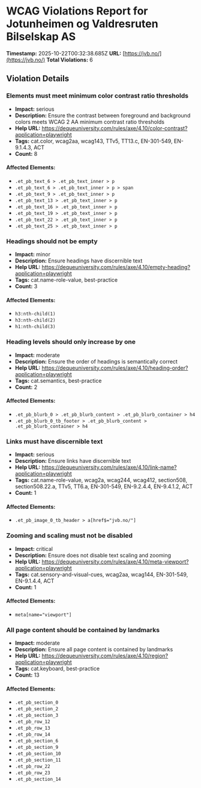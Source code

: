 # WCAG Violations Report for Jotunheimen og Valdresruten Bilselskap AS

**Timestamp:** 2025-10-22T00:32:38.685Z
**URL:** [https://jvb.no/](https://jvb.no/)
**Total Violations:** 6

## Violation Details

### Elements must meet minimum color contrast ratio thresholds

- **Impact:** serious
- **Description:** Ensure the contrast between foreground and background colors meets WCAG 2 AA minimum contrast ratio thresholds
- **Help URL:** https://dequeuniversity.com/rules/axe/4.10/color-contrast?application=playwright
- **Tags:** cat.color, wcag2aa, wcag143, TTv5, TT13.c, EN-301-549, EN-9.1.4.3, ACT
- **Count:** 8

#### Affected Elements:

- `.et_pb_text_6 > .et_pb_text_inner > p`
- `.et_pb_text_6 > .et_pb_text_inner > p > span`
- `.et_pb_text_9 > .et_pb_text_inner > p`
- `.et_pb_text_13 > .et_pb_text_inner > p`
- `.et_pb_text_16 > .et_pb_text_inner > p`
- `.et_pb_text_19 > .et_pb_text_inner > p`
- `.et_pb_text_22 > .et_pb_text_inner > p`
- `.et_pb_text_25 > .et_pb_text_inner > p`

### Headings should not be empty

- **Impact:** minor
- **Description:** Ensure headings have discernible text
- **Help URL:** https://dequeuniversity.com/rules/axe/4.10/empty-heading?application=playwright
- **Tags:** cat.name-role-value, best-practice
- **Count:** 3

#### Affected Elements:

- `h3:nth-child(1)`
- `h3:nth-child(2)`
- `h1:nth-child(3)`

### Heading levels should only increase by one

- **Impact:** moderate
- **Description:** Ensure the order of headings is semantically correct
- **Help URL:** https://dequeuniversity.com/rules/axe/4.10/heading-order?application=playwright
- **Tags:** cat.semantics, best-practice
- **Count:** 2

#### Affected Elements:

- `.et_pb_blurb_0 > .et_pb_blurb_content > .et_pb_blurb_container > h4`
- `.et_pb_blurb_0_tb_footer > .et_pb_blurb_content > .et_pb_blurb_container > h4`

### Links must have discernible text

- **Impact:** serious
- **Description:** Ensure links have discernible text
- **Help URL:** https://dequeuniversity.com/rules/axe/4.10/link-name?application=playwright
- **Tags:** cat.name-role-value, wcag2a, wcag244, wcag412, section508, section508.22.a, TTv5, TT6.a, EN-301-549, EN-9.2.4.4, EN-9.4.1.2, ACT
- **Count:** 1

#### Affected Elements:

- `.et_pb_image_0_tb_header > a[href$="jvb.no/"]`

### Zooming and scaling must not be disabled

- **Impact:** critical
- **Description:** Ensure <meta name="viewport"> does not disable text scaling and zooming
- **Help URL:** https://dequeuniversity.com/rules/axe/4.10/meta-viewport?application=playwright
- **Tags:** cat.sensory-and-visual-cues, wcag2aa, wcag144, EN-301-549, EN-9.1.4.4, ACT
- **Count:** 1

#### Affected Elements:

- `meta[name="viewport"]`

### All page content should be contained by landmarks

- **Impact:** moderate
- **Description:** Ensure all page content is contained by landmarks
- **Help URL:** https://dequeuniversity.com/rules/axe/4.10/region?application=playwright
- **Tags:** cat.keyboard, best-practice
- **Count:** 13

#### Affected Elements:

- `.et_pb_section_0`
- `.et_pb_section_2`
- `.et_pb_section_3`
- `.et_pb_row_12`
- `.et_pb_row_13`
- `.et_pb_row_14`
- `.et_pb_section_6`
- `.et_pb_section_9`
- `.et_pb_section_10`
- `.et_pb_section_11`
- `.et_pb_row_22`
- `.et_pb_row_23`
- `.et_pb_section_14`

